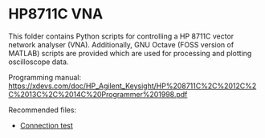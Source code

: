 # HP8711C VNA

This folder contains Python scripts for controlling a HP 8711C vector network analyser (VNA). Additionally, GNU Octave (FOSS version of MATLAB) scripts are provided which are used for processing and plotting oscilloscope data.

Programming manual: https://xdevs.com/doc/HP_Agilent_Keysight/HP%208711C%2C%2012C%2C%2013C%2C%2014C%20Programmer%201998.pdf

Recommended files:
- [Connection test](vna_test.py)

